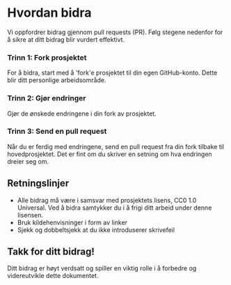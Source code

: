 # Hvordan bidra

Vi oppfordrer bidrag gjennom pull requests (PR). Følg stegene nedenfor for å sikre at ditt bidrag blir vurdert effektivt.

### Trinn 1: Fork prosjektet

For å bidra, start med å 'fork'e prosjektet til din egen GitHub-konto. Dette blir ditt personlige arbeidsområde.

### Trinn 2: Gjør endringer

Gjør de ønskede endringene i din fork av prosjektet.

### Trinn 3: Send en pull request

Når du er ferdig med endringene, send en pull request fra din fork tilbake til hovedprosjektet. Det er fint om du skriver en setning om hva endringen dreier seg om. 

## Retningslinjer

- Alle bidrag må være i samsvar med prosjektets lisens, CC0 1.0 Universal. Ved å bidra samtykker du i å frigi ditt arbeid under denne lisensen.
- Bruk kildehenvisninger i form av linker
- Sjekk og dobbeltsjekk at du ikke introduserer skrivefeil

## Takk for ditt bidrag!

Ditt bidrag er høyt verdsatt og spiller en viktig rolle i å forbedre og videreutvikle dette dokumentet.